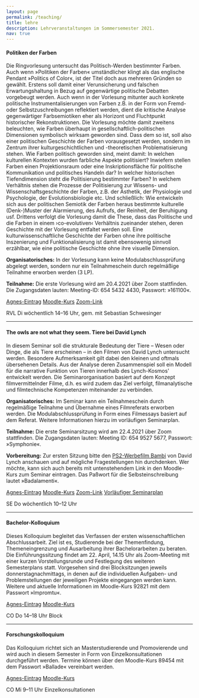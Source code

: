 ```yaml
---
layout: page
permalink: /teaching/
title: lehre
description: Lehrveranstaltungen im Sommersemester 2021.
nav: true
---
```

#### Politiken der Farben ####

Die Ringvorlesung untersucht das Politisch-Werden bestimmter Farben. Auch wenn
»Politiken der Farben« umständlicher klingt als das englische Pendant »Politics
of Color«, ist der Titel doch aus mehreren Gründen so gewählt. Erstens soll
damit einer Verunsicherung und falschen Erwartungshaltung in Bezug auf
gegenwärtige politische Debatten vorgebeugt werden. Auch wenn in der Vorlesung
mitunter auch konkrete politische Instrumentalisierungen von Farben z.B. in der
Form von Fremd- oder Selbstzuschreibungen reflektiert werden, dient die
kritische Analyse gegenwärtiger Farbsemiotiken eher als Horizont und
Fluchtpunkt historischer Rekonstruktionen. Die Vorlesung möchte damit zweitens
beleuchten, wie Farben überhaupt in gesellschaftlich-politischen Dimensionen
symbolisch wirksam geworden sind. Dass dem so ist, soll also einer politischen
Geschichte der Farben vorausgesetzt werden, sondern im Zentrum ihrer
kulturgeschichtlichen und -theoretischen Problematisierung stehen. Wie Farben
politisch geworden sind, meint damit: In welchen kulturellen Kontexten wurden
farbliche Aspekte politisiert? Inwiefern stellen Farben einen Projektionsraum
oder eine Inskriptionsfläche für politische Kommunikation und politisches
Handeln dar? In welcher historischen Tiefendimension steht die Politisierung
bestimmter Farben? In welchem Verhältnis stehen die Prozesse der Politisierung
zur Wissens- und Wissenschaftsgeschichte der Farben, z.B. der Ästhetik, der
Physiologie und Psychologie, der Evolutionsbiologie etc. Und schließlich: Wie
entwickeln sich aus der politischen Semiotik der Farben heraus bestimmte
kulturelle (Denk-)Muster der Alarmierung, des Aufrufs, der Reinheit, der
Beruhigung usf. Drittens verfolgt die Vorlesung damit die These, dass das
Politische und die Farben in einem ›co-evolutiven‹ Verhältnis zueinander
stehen, deren Geschichte mit der Vorlesung entfaltet werden soll. Eine
kulturwissenschaftliche Geschichte der Farben ohne ihre politische Inszenierung
und Funktionalisierung ist damit ebensowenig sinnvoll erzählbar, wie eine
politische Geschichte ohne ihre visuelle Dimension.

**Organisatorisches:** In der Vorlesung kann keine Modulabschlussprüfung
abgelegt werden, sondern nur ein Teilnahmeschein durch regelmäßige Teilnahme
erworben werden (3 LP).

**Teilnahme:** Die erste Vorlesung wird am 20.4.2021 über Zoom stattfinden.
Die Zugangsdaten lauten: Meeting-ID: 654 5432 4430, Passwort: »161100«.

<abbr class="badge"><a href="https://agnes.hu-berlin.de/lupo/rds?state=verpublish&status=init&vmfile=no&publishid=180446&moduleCall=webInfo&publishConfFile=webInfo&publishSubDir=veranstaltung" target="_blank">Agnes-Eintrag</a></abbr>
<abbr class="badge"><a href="https://moodle.hu-berlin.de/course/view.php?id=103383" target="_blank">Moodle-Kurs</a></abbr>
<abbr class="badge"><a href="https://hu-berlin.zoom.us/j/65454324430?pwd=Y0JnTDgrakFJVVlVemowT3FFVjhNUT09" target="_blank">Zoom-Link</a></abbr>

RVL Di wöchentlich 14&ndash;16 Uhr, gem. mit Sebastian Schwesinger

***
 
#### The owls are not what they seem. Tiere bei David Lynch ####

In diesem Seminar soll die strukturale Bedeutung der Tiere &ndash; Wesen oder Dinge,
die als Tiere erscheinen &ndash; in den Filmen von David  Lynch untersucht werden.
Besondere Aufmerksamkeit gilt dabei den kleinen und oftmals übersehenen
Details. Aus der Analyse deren Zusammenspiel soll ein Modell für die narrative
Funktion von Tieren innerhalb des Lynch-Kosmos' entwickelt werden. Die
Seminarorganisation basiert auf dem Konzept filmvermittelnder Filme, d.h. es
wird zudem das Ziel verfolgt, filmanalytische und filmtechnische Kompetenzen
miteinander zu verbinden.

**Organisatorisches:** Im Seminar kann ein Teilnahmeschein durch regelmäßige
Teilnahme und Übernahme eines Filmreferats erworben werden. Die
Modulabschlussprüfung in Form eines Filmessays basiert auf dem Referat. Weitere
Informationen hierzu im vorläufigen Seminarplan.

**Teilnahme:** Die erste Seminarsitzung wird am 22.4.2021 über Zoom
stattfinden. Die Zugangsdaten lauten: Meeting ID: 654 9527 5677, Passwort:
»Symphonie«.

**Vorbereitung:** Zur ersten Sitzung bitte den <a
href="https://www.youtube.com/watch?v=T4tOvkvCvwQ"
target="_blank">PS2-Werbefilm Bambi</a> von David Lynch anschauen und auf
mögliche Fragestellungen hin durchdenken. Wer möchte, kann sich auch bereits
mit untenstehendem Link in den Moodle-Kurs zum Seminar eintragen. Das Paßwort
für die Selbsteinschreibung lautet »Badalamenti«.

<abbr class="badge"><a href="https://agnes.hu-berlin.de/lupo/rds?state=verpublish&status=init&vmfile=no&publishid=180439&moduleCall=webInfo&publishConfFile=webInfo&publishSubDir=veranstaltung" target="_blank">Agnes-Eintrag</a></abbr>
<abbr class="badge"><a href="https://moodle.hu-berlin.de/course/view.php?id=10523https://moodle.hu-berlin.de/course/view.php?id=1052399" target="_blank">Moodle-Kurs</a></abbr>
<abbr class="badge"><a href="https://hu-berlin.zoom.us/j/65495275677?pwd=alZsUm5NSWV2b2pvTjdjYnV0MHNSQT09" target="_blank">Zoom-Link</a></abbr>
<abbr class="badge"><a href="{{ site.baseurl }}/assets/pdf/2021_lynch_se.pdf" target="_blank">Vorläufiger Seminarplan</a></abbr>

SE Do wöchentlich 10&ndash;12 Uhr

***
 
#### Bachelor-Kolloquium ####

Dieses Kolloquium begleitet das Verfassen der ersten wissenschaftlichen
Abschlussarbeit. Ziel ist es, Studierende bei der Themenfindung,
Themeneingrenzung und Ausarbeitung ihrer Bachelorarbeiten zu beraten. Die
Einführungssitzung findet am 22. April, 14.15 Uhr als Zoom-Meeting mit einer
kurzen Vorstellungsrunde und Festlegung des weiteren Semesterplans statt.
Vorgesehen sind drei Blocksitzungen jeweils donnerstagnachmittags, in denen auf
die individuellen Aufgaben- und Problemstellungen der jeweiligen Projekte
eingegangen werden kann. Weitere und aktuelle Informationen im Moodle-Kurs
92821 mit dem Passwort »Impromtu«.

<abbr class="badge"><a href="https://agnes.hu-berlin.de/lupo/rds?state=verpublish&status=init&vmfile=no&publishid=180440&moduleCall=webInfo&publishConfFile=webInfo&publishSubDir=veranstaltung" target="_blank">Agnes-Eintrag</a></abbr>
<abbr class="badge"><a href="https://moodle.hu-berlin.de/course/view.php?id=92821" target="_blank">Moodle-Kurs</a></abbr>

CO Do 14&ndash;18 Uhr Block

***
 
#### Forschungskolloquium #### 

Das Kolloquium richtet sich an Masterstudierende und Promovierende und wird
auch in diesem Semester in Form von Einzelkonsultationen durchgeführt werden.
Termine können über den Moodle-Kurs 89454 mit dem Passwort »Ballade« vereinbart
werden.

<abbr class="badge"><a href="https://agnes.hu-berlin.de/lupo/rds?state=verpublish&status=init&vmfile=no&publishid=180442&moduleCall=webInfo&publishConfFile=webInfo&publishSubDir=veranstaltung" target="_blank">Agnes-Eintrag</a></abbr>
<abbr class="badge"><a href="https://moodle.hu-berlin.de/course/view.php?id=89454" target="_blank">Moodle-Kurs</a></abbr>

CO Mi 9&ndash;11 Uhr Einzelkonsultationen
